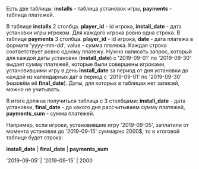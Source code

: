 Есть две таблицы: **installs** - таблица установок игры, **payments** - таблица платежей.

В таблице **installs** 2 столбца. **player_id** - id игрока, **install_date** - дата установки игры игроком. Для каждого игрока ровно одна строка. В таблице **payments** 3 столбца. **player_id** - id игрока, **date** - дата платежа в формате 'yyyy-mm-dd', value - сумма платежа. Каждая строка соответствует ровно одному платежу. Нужно написать запрос, который для каждой даты установки (**install_date**) с '2019-09-01' по '2019-09-30' выдает сумму платежей, которые были совершены игроками, установившими игру в день **install_date** за период от дня установки до каждой из календарных дат в период с '2019-09-01' по '2019-09-30' (назовём её **final_date**). Даты, для которых в таблицах нет записей, можно не учитывать.

В итоге должна получиться таблица с 3 столбцами: **install_date** - дата установки, **final_date** - до какого дня рассчитываем сумму платежей, **payments_sum** - сумма платежей.

Например, если игроки, установившие игру '2019-09-05', заплатили от момента установки до '2019-09-15' суммарно 2000$, то в итоговой таблице будет строка:

**install_date** | **final_date** | **payments_sum**

  '2019-09-05'   |  '2019-09-15'  |       2000
